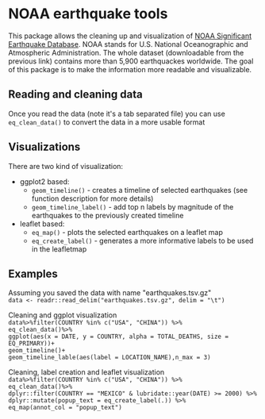 # NOAA earthquake tools

This package allows the cleaning up and visualization of [NOAA Significant Earthquake Database](https://www.ngdc.noaa.gov/nndc/struts/form?t=101650&s=1&d=1). NOAA stands for U.S. National Oceanographic and Atmospheric Administration. The whole dataset (downloadable from the previous link) contains more than 5,900 earthquackes worldwide. The goal of this package is to make the information more readable and visualizable.

## Reading and cleaning data
Once you read the data (note it's a tab separated file) you can use `eq_clean_data()` to convert the data in a more usable format

## Visualizations
There are two kind of visualization:
* ggplot2 based:
  + `geom_timeline()` - creates a timeline of selected earthquakes (see function description for more details)
  + `geom_timeline_label()` - add top n labels by magnitude of the earthquakes to the previously created timeline
* leaflet based:
  + `eq_map()` - plots the selected earthquakes on a leaflet map
  + `eq_create_label()` - generates a more informative labels to be used in the leafletmap

## Examples
Assuming you saved the data with name "earthquakes.tsv.gz"  
`data <- readr::read_delim("earthquakes.tsv.gz", delim = "\t")`
  
Cleaning and ggplot visualization  
`data%>%filter(COUNTRY %in% c("USA", "CHINA")) %>%`  
  `eq_clean_data()%>%`  
  `ggplot(aes(x = DATE, y = COUNTRY, alpha = TOTAL_DEATHS, size = EQ_PRIMARY))+`  
  `geom_timeline()+`  
  `geom_timeline_lable(aes(label = LOCATION_NAME),n_max = 3)`  

Cleaning, label creation and leaflet visualization  
`data%>%filter(COUNTRY %in% c("USA", "CHINA")) %>%`  
  `eq_clean_data()%>%`  
  `dplyr::filter(COUNTRY == "MEXICO" & lubridate::year(DATE) >= 2000) %>%`  
  `dplyr::mutate(popup_text = eq_create_label(.)) %>%`  
  `eq_map(annot_col = "popup_text")`  
